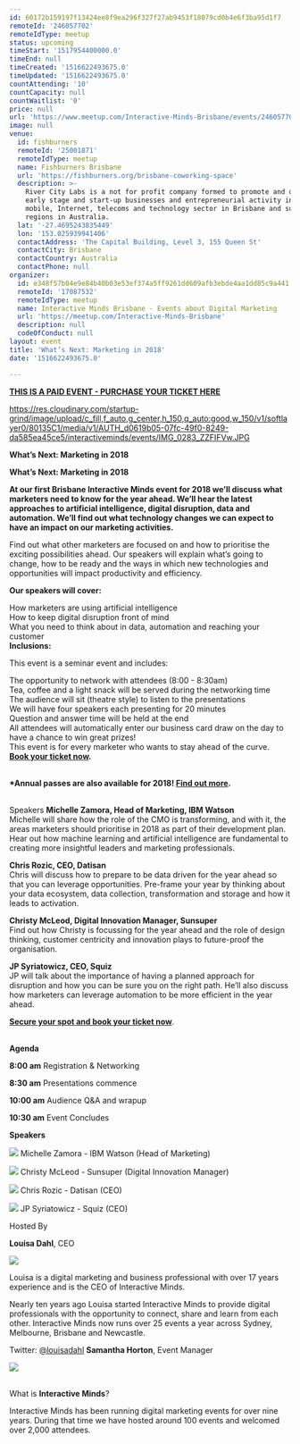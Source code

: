 ```yaml
---
id: 60172b159197f13424ee8f9ea296f327f27ab9453f18079cd0b4e6f3ba95d1f7
remoteId: '246057702'
remoteIdType: meetup
status: upcoming
timeStart: '1517954400000.0'
timeEnd: null
timeCreated: '1516622493675.0'
timeUpdated: '1516622493675.0'
countAttending: '10'
countCapacity: null
countWaitlist: '0'
price: null
url: 'https://www.meetup.com/Interactive-Minds-Brisbane/events/246057702/'
image: null
venue:
  id: fishburners
  remoteId: '25001871'
  remoteIdType: meetup
  name: Fishburners Brisbane
  url: 'https://fishburners.org/brisbane-coworking-space'
  description: >-
    River City Labs is a not for profit company formed to promote and develop
    early stage and start-up businesses and entrepreneurial activity in the
    mobile, Internet, telecoms and technology sector in Brisbane and surrounding
    regions in Australia.
  lat: '-27.4695243835449'
  lon: '153.025939941406'
  contactAddress: 'The Capital Building, Level 3, 155 Queen St'
  contactCity: Brisbane
  contactCountry: Australia
  contactPhone: null
organizer:
  id: e348f57b04e9e84b40b03e53ef374a5ff9261dd609afb3ebde4aa1dd85c9a441
  remoteId: '17087532'
  remoteIdType: meetup
  name: Interactive Minds Brisbane - Events about Digital Marketing
  url: 'https://meetup.com/Interactive-Minds-Brisbane'
  description: null
  codeOfConduct: null
layout: event
title: 'What’s Next: Marketing in 2018'
date: '1516622493675.0'

---
```

<p><b><a href="https://www.interactiveminds.com/events/details/interactive-minds-brisbane-presents-whats-next-marketing-in-2018"> THIS IS A PAID EVENT - PURCHASE YOUR TICKET HERE </a></b></p> <p><a href="https://res.cloudinary.com/startup-grind/image/upload/c_fill,f_auto,g_center,h_150,q_auto:good,w_150/v1/softlayer0/80135C1/media/v1/AUTH_d0619b05-07fc-49f0-8249-da585ea45ce5/interactiveminds/events/IMG_0283_ZZFIFVw.JPG" class="linkified">https://res.cloudinary.com/startup-grind/image/upload/c_fill,f_auto,g_center,h_150,q_auto:good,w_150/v1/softlayer0/80135C1/media/v1/AUTH_d0619b05-07fc-49f0-8249-da585ea45ce5/interactiveminds/events/IMG_0283_ZZFIFVw.JPG</a></p> <p><b>What’s Next: Marketing in 2018</b></p> <p><b>What’s Next: Marketing in 2018</b></p> <p><b>At our first Brisbane Interactive Minds event for 2018 we’ll discuss what marketers need to know for the year ahead. We’ll hear the latest approaches to artificial intelligence, digital disruption, data and automation. We’ll find out what technology changes we can expect to have an impact on our marketing activities.</b></p> <p>Find out what other marketers are focused on and how to prioritise the exciting possibilities ahead. Our speakers will explain what’s going to change, how to be ready and the ways in which new technologies and opportunities will impact productivity and efficiency.</p> <p><b>Our speakers will cover:</b></p> <p>How marketers are using artificial intelligence<br/>How to keep digital disruption front of mind<br/>What you need to think about in data, automation and reaching your customer<br/><b>Inclusions:</b></p> <p>This event is a seminar event and includes:</p> <p>The opportunity to network with attendees (8:00 - 8:30am)<br/>Tea, coffee and a light snack will be served during the networking time<br/>The audience will sit (theatre style) to listen to the presentations<br/>We will have four speakers each presenting for 20 minutes<br/>Question and answer time will be held at the end<br/>All attendees will automatically enter our business card draw on the day to have a chance to win great prizes!<br/>This event is for every marketer who wants to stay ahead of the curve. <b><a href="https://www.interactiveminds.com/events/details/interactive-minds-melbourne-presents-whats-next-marketing-in-2018#react-event-purchase-root">Book your ticket now</a>.</b></p> <p><br/><b>*Annual passes are also available for 2018! <a href="https://www.interactiveminds.com/annual-passes/brisbane-annual-passes/">Find out more</a>.</b></p> <p><br/>Speakers <b>Michelle Zamora, Head of Marketing, IBM Watson<br/></b>Michelle will share how the role of the CMO is transforming, and with it, the areas marketers should prioritise in 2018 as part of their development plan. Hear out how machine learning and artificial intelligence are fundamental to creating more insightful leaders and marketing professionals. </p> <p><b>Chris Rozic, CEO, Datisan<br/></b>Chris will discuss how to prepare to be data driven for the year ahead so that you can leverage opportunities. Pre-frame your year by thinking about your data ecosystem, data collection, transformation and storage and how it leads to activation.</p> <p><b>Christy McLeod, Digital Innovation Manager, Sunsuper<br/></b>Find out how Christy is focussing for the year ahead and the role of design thinking, customer centricity and innovation plays to future-proof the organisation.</p> <p><b>JP Syriatowicz, CEO, Squiz</b><br/>JP will talk about the importance of having a planned approach for disruption and how you can be sure you on the right path. He’ll also discuss how marketers can leverage automation to be more efficient in the year ahead.</p> <p><b><a href="https://www.interactiveminds.com/events/details/interactive-minds-melbourne-presents-whats-next-marketing-in-2018#react-event-purchase-root">Secure your spot and book your ticket now</a></b>.</p> <p><br/><b>Agenda</b></p> <p><b>8:00 am</b> Registration &amp; Networking</p> <p><b>8:30 am</b> Presentations commence</p> <p><b>10:00 am</b> Audience Q&amp;A and wrapup</p> <p><b>10:30 am</b> Event Concludes</p> <p><b>Speakers</b></p> <p><img src="https://res.cloudinary.com/startup-grind/image/upload/c_fill,f_auto,g_center,h_150,q_auto:good,w_150/v1/softlayer0/80135C1/media/v1/AUTH_d0619b05-07fc-49f0-8249-da585ea45ce5/interactiveminds/events/MichelleZamora_HiRes_01%20copy.jpeg" /> Michelle Zamora - IBM Watson (Head of Marketing)</p> <p><img src="https://res.cloudinary.com/startup-grind/image/upload/c_fill,f_auto,g_center,h_150,q_auto:good,w_150/v1/softlayer0/80135C1/media/v1/AUTH_d0619b05-07fc-49f0-8249-da585ea45ce5/interactiveminds/events/Christy_McLeod_wAey0DF.jpg" /> Christy McLeod - Sunsuper (Digital Innovation Manager)</p> <p><img src="https://res.cloudinary.com/startup-grind/image/upload/c_fill,f_auto,g_center,h_150,q_auto:good,w_150/v1/softlayer0/80135C1/media/v1/AUTH_d0619b05-07fc-49f0-8249-da585ea45ce5/interactiveminds/events/Chris%20-%20Dark_JKS46du.jpg" /> Chris Rozic - Datisan (CEO)</p> <p><img src="https://res.cloudinary.com/startup-grind/image/upload/c_fill,f_auto,g_center,h_150,q_auto:good,w_150/v1/softlayer0/80135C1/media/v1/AUTH_d0619b05-07fc-49f0-8249-da585ea45ce5/interactiveminds/events/jp_mugshot_alternative_400x400%20from%20Twitter_OxVxixi.jpg" /> JP Syriatowicz - Squiz (CEO)</p> <p>Hosted By</p> <p><b>Louisa Dahl</b>, CEO</p> <p><img src="https://res.cloudinary.com/startup-grind/image/upload/c_fill,f_auto,g_center,h_700,q_auto:good,w_700/v1/softlayer0/80135C1/media/v1/AUTH_d0619b05-07fc-49f0-8249-da585ea45ce5/interactiveminds/avatars/LouisaDahl_Headshot2017.jpg" /></p> <p>Louisa is a digital marketing and business professional with over 17 years experience and is the CEO of Interactive Minds.</p> <p>Nearly ten years ago Louisa started Interactive Minds to provide digital professionals with the opportunity to connect, share and learn from each other. Interactive Minds now runs over 25 events a year across Sydney, Melbourne, Brisbane and Newcastle.</p> <p>

Twitter: <a href="http://twitter.com/louisadahl">@louisadahl</a> <b>Samantha Horton</b>, Event Manager</p> <p><img src="https://res.cloudinary.com/startup-grind/image/upload/c_fill,f_auto,g_center,h_700,q_auto:good,w_700/v1/softlayer0/80135C1/media/v1/AUTH_d0619b05-07fc-49f0-8249-da585ea45ce5/interactiveminds/avatars/samantha_horton.jpg" /></p> <p><br/>What is <b>Interactive Minds</b>?</p> <p>Interactive Minds has been running digital marketing events for over nine years. During that time we have hosted around 100 events and welcomed over 2,000 attendees.</p> 
